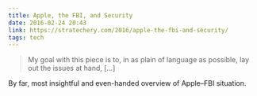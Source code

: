 ```yaml
---
title: Apple, the FBI, and Security
date: 2016-02-24 20:43
link: https://stratechery.com/2016/apple-the-fbi-and-security/
tags: tech
---
```


> My goal with this piece is to, in as plain of language as possible, lay out the issues at hand, [...]

By far, most insightful and even-handed overview of Apple–FBI situation.